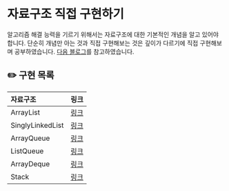 # 자료구조 직접 구현하기
알고리즘 해결 능력을 기르기 위해서는 자료구조에 대한 기본적인 개념을 알고 있어야 합니다. 단순히 개념만 아는 것과 직접 구현해보는 것은 깊이가 다르기에 직접 구현해보며 공부하였습니다.
[다음 블로그](https://st-lab.tistory.com/category/자료구조)를 참고하였습니다.

## ✏️ 구현 목록
자료구조 | 링크
:-- | :--:
ArrayList | [링크](https://github.com/Jihyun3478/DataStructure/blob/main/Study/src/List_ArrayList/ArrayList.java)
SinglyLinkedList | [링크](https://github.com/Jihyun3478/DataStructure/blob/main/Study/src/List_SinglyLinkedList/SLinkedList.java)
ArrayQueue | [링크](https://github.com/Jihyun3478/DataStructure/blob/main/Study/src/Queue_ArrayQueue/ArrayQueue.java)
ListQueue | [링크](https://github.com/Jihyun3478/DataStructure/blob/main/Study/src/Queue_ListQueue/LinkedListQueue.java)
ArrayDeque | [링크](https://github.com/Jihyun3478/DataStructure/blob/main/Study/src/Deque_ArrayDeque/ArrayDeque.java)
Stack | [링크](https://github.com/Jihyun3478/DataStructure/blob/main/Study/src/Stack/Stack.java)
